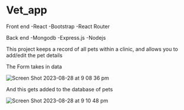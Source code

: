 # Vet_app


Front end
-React
-Bootstrap
-React Router

Back end 
-Mongodb
-Express.js
-Nodejs


This project keeps a record of all pets within a clinic, and allows you to add/edit the pet details

The Form takes in data


![Screen Shot 2023-08-28 at 9 08 36 pm](https://github.com/ki-xu-6964/Vet_app/assets/119022603/c6b1c42f-bdaf-4af2-a089-352fb5223145)

And this gets added to the database of pets



![Screen Shot 2023-08-28 at 9 10 48 pm](https://github.com/ki-xu-6964/Vet_app/assets/119022603/ca7b4be5-a535-45f3-9533-c520c62fce86)
